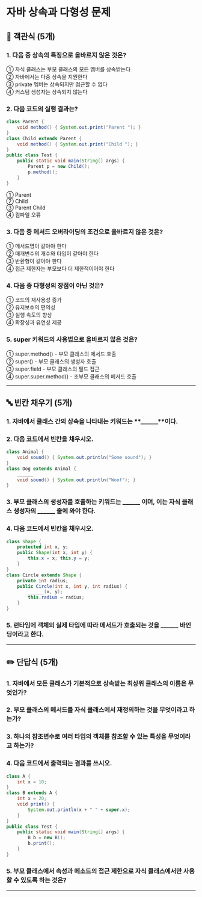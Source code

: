 # 자바 상속과 다형성 문제

## 📝 객관식 (5개)

### 1. 다음 중 상속의 특징으로 올바르지 않은 것은?
① 자식 클래스는 부모 클래스의 모든 멤버를 상속받는다 <br>
② 자바에서는 다중 상속을 지원한다 <br>
③ private 멤버는 상속되지만 접근할 수 없다 <br>
④ 커스텀 생성자는 상속되지 않는다 <br>

### 2. 다음 코드의 실행 결과는?
```java
class Parent {
    void method() { System.out.print("Parent "); }
}
class Child extends Parent {
    void method() { System.out.print("Child "); }
}
public class Test {
    public static void main(String[] args) {
        Parent p = new Child();
        p.method();
    }
}
```
① Parent <br>
② Child <br>
③ Parent Child <br>
④ 컴파일 오류 <br>

### 3. 다음 중 메서드 오버라이딩의 조건으로 올바르지 않은 것은?
① 메서드명이 같아야 한다 <br>
② 매개변수의 개수와 타입이 같아야 한다 <br>
③ 반환형이 같아야 한다 <br>
④ 접근 제한자는 부모보다 더 제한적이어야 한다 <br>

### 4. 다음 중 다형성의 장점이 아닌 것은?
① 코드의 재사용성 증가 <br>
② 유지보수의 편의성 <br>
③ 실행 속도의 향상 <br>
④ 확장성과 유연성 제공 <br>

### 5. super 키워드의 사용법으로 올바르지 않은 것은?
① super.method() - 부모 클래스의 메서드 호출 <br>
② super() - 부모 클래스의 생성자 호출 <br>
③ super.field - 부모 클래스의 필드 접근<br>
④ super.super.method() - 조부모 클래스의 메서드 호출

---

## 🔤 빈칸 채우기 (5개)

### 1. 자바에서 클래스 간의 상속을 나타내는 키워드는 **______**이다.

### 2. 다음 코드에서 빈칸을 채우시오.
```java
class Animal {
    void sound() { System.out.println("Some sound"); }
}
class Dog extends Animal {
    ______ 
    void sound() { System.out.println("Woof"); }
}
```

### 3. 부모 클래스의 생성자를 호출하는 키워드는 **______** 이며, 이는 자식 클래스 생성자의 **______** 줄에 와야 한다.

### 4. 다음 코드에서 빈칸을 채우시오.
```java
class Shape {
    protected int x, y;
    public Shape(int x, int y) {
        this.x = x; this.y = y;
    }
}
class Circle extends Shape {
    private int radius;
    public Circle(int x, int y, int radius) {
        ______(x, y);
        this.radius = radius;
    }
}
```

### 5. 런타임에 객체의 실제 타입에 따라 메서드가 호출되는 것을 **______** 바인딩이라고 한다.

---

## ✏️ 단답식 (5개)

### 1. 자바에서 모든 클래스가 기본적으로 상속받는 최상위 클래스의 이름은 무엇인가?

### 2. 부모 클래스의 메서드를 자식 클래스에서 재정의하는 것을 무엇이라고 하는가?

### 3. 하나의 참조변수로 여러 타입의 객체를 참조할 수 있는 특성을 무엇이라고 하는가?

### 4. 다음 코드에서 출력되는 결과를 쓰시오.
```java
class A {
    int x = 10;
}
class B extends A {
    int x = 20;
    void print() {
        System.out.println(x + " " + super.x);
    }
}
public class Test {
    public static void main(String[] args) {
        B b = new B();
        b.print();
    }
}
```

### 5. 부모 클래스에서 속성과 메소드의 접근 제한으로 자식 클래스에서만 사용할 수 있도록 하는 것은?

---
